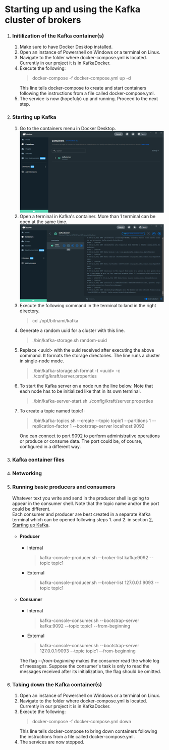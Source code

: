 <h1> Starting up and using the Kafka cluster of brokers </h1>

<ol>
    <li>
        <a id=Initialization_of_the_Kafka_container(s)><h3><strong>Initilization of the Kafka container(s)</strong></h3></a>
        <ol>
            <li>
                Make sure to have Docker Desktop installed.
            </li>
            <li>
                Open an instance of Powershell on Windows or a terminal on Linux.
            </li>
            <li>
                Navigate to the folder where docker-compose.yml is located. Currently in our project it is in KafkaDocker.
            </li>
            <li>
                Execute the following:
                <blockquote>docker-compose -f docker-compose.yml up -d</blockquote>
                This line tells docker-compose to create and start containers following the instructions from a file called docker-compose.yml.
            </li>
            <li>
                The service is now (hopefuly) up and running. Proceed to the next step.
            </li>
        </ol>
    </li>
    <li>
        <a id=Starting_up_Kafka><h3><strong>Starting up Kafka</strong></h3></a>
        <ol>
            <li>
                Go to the containers menu in Docker Desktop.<br>
                <img src="ReadMe_resources\docker_containers_menu.png" alt="Missing image">
            </li>
            <li>
                Open a terminal in Kafka's container. More than 1 terminal can be open at the same time.
                <img src="ReadMe_resources\docker_kafka_cli_button.png" alt="Missing image">
            </li>
            <li>
                Execute the following command in the terminal to land in the right directory. <br>
                <blockquote>cd ./opt/bitnami/kafka</blockquote>
            </li>
            <li>
                Generate a random uuid for a cluster with this line.
                <blockquote>./bin/kafka-storage.sh random-uuid </blockquote>
            </li>
            <li>
                Replace &ltuuid&gt with the uuid received after executing the above command. It formats the storage directories. The line runs a cluster in single-node mode.
                <blockquote>./bin/kafka-storage.sh format -t &ltuuid&gt -c ./config/kraft/server.properties</blockquote>
            </li>
            <li>
                To start the Kafka server on a node run the line below. Note that each node has to be initialized like that in its own terminal.
                <blockquote>./bin/kafka-server-start.sh ./config/kraft/server.properties</blockquote>
            </li>
            <li>
                To create a topic named topic1:
                <blockquote>./bin/kafka-topics.sh --create --topic topic1 --partitions 1 --replication-factor 1 --bootstrap-server localhost:9092</blockquote>
                One can connect to port 9092 to perform administrative operations or produce or consume data. The port could be, of course, configured in a different way.
            </li>
        </ol>
    </li>
    <li>
        <a id=Kafka_container_files><h3><strong>Kafka container files</strong></h3></a>
    </li>
    <li>
        <a id=Networking><h3><strong>Networking</strong></h3></a>
    </li>
    <li>
        <a id=Running_basic_producers_and_consumers><h3><strong>Running basic producers and consumers</strong></h3></a>
        <p>
        Whatever text you write and send in the producer shell is going to appear in the consumer shell. Note that the topic name and/or the port could be different.<br>
        Each consumer and producer are best created in a separate Kafka terminal which can be opened following steps 1. and 2. in section <a href="#Starting_up_Kafka">2. Starting up Kafka</a>. 
        </p>
        <ul>
            <li>
                <h4><strong>Producer</strong></h4>
                <ul>
                    <li>
                        Internal
                        <blockquote>kafka-console-producer.sh --broker-list kafka:9092 --topic topic1</blockquote>
                    </li>
                    <li>
                        External
                        <blockquote>kafka-console-producer.sh --broker-list 127.0.0.1:9093 --topic topic1</blockquote>
                    </li>
                </ul>
            </li>
            <li>
                <h4><strong>Consumer</strong></h4>
                <ul>
                    <li>
                        Internal
                        <blockquote>kafka-console-consumer.sh --bootstrap-server kafka:9092 --topic topic1 --from-beginning</blockquote>
                    </li>
                    <li>
                        External
                        <blockquote>kafka-console-consumer.sh --bootstrap-server 127.0.0.1:9093 --topic topic1 --from-beginning</blockquote>
                    </li>
                </ul>
                The flag <em>--from-beginning</em> makes the consumer read the whole log of messages. Suppose the consumer's task is only to read the messages received after its initialization, the flag should be omitted.
            </li>
        </ul>
    </li>
    <li>
        <a id=Taking_down_the_Kafka_container(s)><h3><strong>Taking down the Kafka container(s)</strong></h3></a>
        <ol>
            <li>
                Open an instance of Powershell on Windows or a terminal on Linux.
            </li>
            <li>
                Navigate to the folder where docker-compose.yml is located. Currently in our project it is in KafkaDocker.
            </li>
            <li>
                Execute the following:
                <blockquote>docker-compose -f docker-compose.yml down</blockquote>
                This line tells docker-compose to bring down containers following the instructions from a file called docker-compose.yml.
            </li>
            <li>
                The services are now stopped.
            </li>
        </ol>
    </li>
</ol>